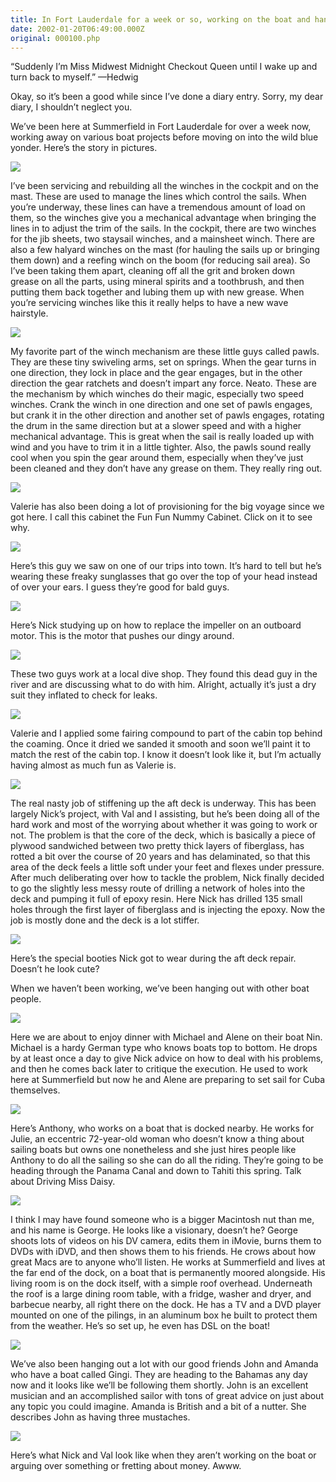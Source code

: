 ```yaml
---
title: In Fort Lauderdale for a week or so, working on the boat and hanging out with other boatees
date: 2002-01-20T06:49:00.000Z
original: 000100.php
---
```


“Suddenly I’m Miss Midwest Midnight Checkout Queen until I wake up and turn back to myself.” —Hedwig

Okay, so it’s been a good while since I’ve done a diary entry. Sorry, my dear diary, I shouldn’t neglect you.

We’ve been here at Summerfield in Fort Lauderdale for over a week now, working away on various boat projects before moving on into the wild blue yonder. Here’s the story in pictures.

<p class="polaroid" style="--deg: -2deg"><img src="./winch-rebuilding.jpg" /></p>

I’ve been servicing and rebuilding all the winches in the cockpit and on the mast. These are used to manage the lines which control the sails. When you’re underway, these lines can have a tremendous amount of load on them, so the winches give you a mechanical advantage when bringing the lines in to adjust the trim of the sails. In the cockpit, there are two winches for the jib sheets, two staysail winches, and a mainsheet winch. There are also a few halyard winches on the mast (for hauling the sails up or bringing them down) and a reefing winch on the boom (for reducing sail area). So I’ve been taking them apart, cleaning off all the grit and broken down grease on all the parts, using mineral spirits and a toothbrush, and then putting them back together and lubing them up with new grease. When you’re servicing winches like this it really helps to have a new wave hairstyle.

<p class="polaroid" style="--deg: -2deg"><img src="./winch-pawls.jpg" /></p>

My favorite part of the winch mechanism are these little guys called pawls. They are these tiny swiveling arms, set on springs. When the gear turns in one direction, they lock in place and the gear engages, but in the other direction the gear ratchets and doesn’t impart any force. Neato. These are the mechanism by which winches do their magic, especially two speed winches. Crank the winch in one direction and one set of pawls engages, but crank it in the other direction and another set of pawls engages, rotating the drum in the same direction but at a slower speed and with a higher mechanical advantage. This is great when the sail is really loaded up with wind and you have to trim it in a little tighter. Also, the pawls sound really cool when you spin the gear around them, especially when they’ve just been cleaned and they don’t have any grease on them. They really ring out.

<p class="polaroid" style="--deg: -2deg"><img src="./funcabinet-0.jpg" /></p>

Valerie has also been doing a lot of provisioning for the big voyage since we got here. I call this cabinet the Fun Fun Nummy Cabinet. Click on it to see why.

<p class="polaroid" style="--deg: -2deg"><img src="./sunglassguy.jpg" /></p>

Here’s this guy we saw on one of our trips into town. It’s hard to tell but he’s wearing these freaky sunglasses that go over the top of your head instead of over your ears. I guess they’re good for bald guys.

<p class="polaroid" style="--deg: -2deg"><img src="./nick-outboard.jpg" /></p>

Here’s Nick studying up on how to replace the impeller on an outboard motor. This is the motor that pushes our dingy around.

<p class="polaroid" style="--deg: -2deg"><img src="./inflateddeadguy.jpg" /></p>

These two guys work at a local dive shop. They found this dead guy in the river and are discussing what to do with him. Alright, actually it’s just a dry suit they inflated to check for leaks.

<p class="polaroid" style="--deg: -2deg"><img src="./coaming-epoxy.jpg" /></p>

Valerie and I applied some fairing compound to part of the cabin top behind the coaming. Once it dried we sanded it smooth and soon we’ll paint it to match the rest of the cabin top. I know it doesn’t look like it, but I’m actually having almost as much fun as Valerie is.

<p class="polaroid" style="--deg: -2deg"><img src="./nick-aftdeck.jpg" /></p>

The real nasty job of stiffening up the aft deck is underway. This has been largely Nick’s project, with Val and I assisting, but he’s been doing all of the hard work and most of the worrying about whether it was going to work or not. The problem is that the core of the deck, which is basically a piece of plywood sandwiched between two pretty thick layers of fiberglass, has rotted a bit over the course of 20 years and has delaminated, so that this area of the deck feels a little soft under your feet and flexes under pressure. After much deliberating over how to tackle the problem, Nick finally decided to go the slightly less messy route of drilling a network of holes into the deck and pumping it full of epoxy resin. Here Nick has drilled 135 small holes through the first layer of fiberglass and is injecting the epoxy. Now the job is mostly done and the deck is a lot stiffer.

<p class="polaroid" style="--deg: -2deg"><img src="./nick-booties.jpg" /></p>

Here’s the special booties Nick got to wear during the aft deck repair. Doesn’t he look cute?

When we haven’t been working, we’ve been hanging out with other boat people.

<p class="polaroid" style="--deg: -2deg"><img src="./withmichaelandalene.jpg" /></p>

Here we are about to enjoy dinner with Michael and Alene on their boat Nin. Michael is a hardy German type who knows boats top to bottom. He drops by at least once a day to give Nick advice on how to deal with his problems, and then he comes back later to critique the execution. He used to work here at Summerfield but now he and Alene are preparing to set sail for Cuba themselves.

<p class="polaroid" style="--deg: -2deg"><img src="./anthony.jpg" /></p>

Here’s Anthony, who works on a boat that is docked nearby. He works for Julie, an eccentric 72-year-old woman who doesn’t know a thing about sailing boats but owns one nonetheless and she just hires people like Anthony to do all the sailing so she can do all the riding. They’re going to be heading through the Panama Canal and down to Tahiti this spring. Talk about Driving Miss Daisy.

<p class="polaroid" style="--deg: -2deg"><img src="./george.jpg" /></p>

I think I may have found someone who is a bigger Macintosh nut than me, and his name is George. He looks like a visionary, doesn’t he? George shoots lots of videos on his DV camera, edits them in iMovie, burns them to DVDs with iDVD, and then shows them to his friends. He crows about how great Macs are to anyone who’ll listen. He works at Summerfield and lives at the far end of the dock, on a boat that is permanently moored alongside. His living room is on the dock itself, with a simple roof overhead. Underneath the roof is a large dining room table, with a fridge, washer and dryer, and barbecue nearby, all right there on the dock. He has a TV and a DVD player mounted on one of the pilings, in an aluminum box he built to protect them from the weather. He’s so set up, he even has DSL on the boat!

<p class="polaroid" style="--deg: -2deg"><img src="./johnandamanda.jpg" /></p>

We’ve also been hanging out a lot with our good friends John and Amanda who have a boat called Gingi. They are heading to the Bahamas any day now and it looks like we’ll be following them shortly. John is an excellent musician and an accomplished sailor with tons of great advice on just about any topic you could imagine. Amanda is British and a bit of a nutter. She describes John as having three mustaches.

<p class="polaroid" style="--deg: -2deg"><img src="./nickval-sweeties.jpg" /></p>

Here’s what Nick and Val look like when they aren’t working on the boat or arguing over something or fretting about money. Awww.

